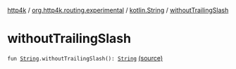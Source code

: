 [http4k](../../index.md) / [org.http4k.routing.experimental](../index.md) / [kotlin.String](index.md) / [withoutTrailingSlash](./without-trailing-slash.md)

# withoutTrailingSlash

`fun `[`String`](https://kotlinlang.org/api/latest/jvm/stdlib/kotlin/-string/index.html)`.withoutTrailingSlash(): `[`String`](https://kotlinlang.org/api/latest/jvm/stdlib/kotlin/-string/index.html) [(source)](https://github.com/http4k/http4k/blob/master/http4k-core/src/main/kotlin/org/http4k/routing/experimental/path-utils.kt#L9)